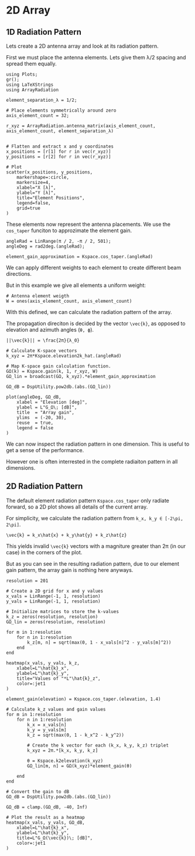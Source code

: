 # 2D Array

## 1D Radiation Pattern

Lets create a 2D antenna array and look at its radiation pattern.

First we must place the antenna elements. Lets give them λ/2 spacing and spread them equally.

``` @example StaticArray
using Plots;
gr();
using LaTeXStrings
using ArrayRadiation

element_separation_λ = 1/2;

# Place elements symmetrically around zero
axis_element_count = 32;

r_xyz = ArrayRadiation.antenna_matrix(axis_element_count, axis_element_count, element_separation_λ)


# Flatten and extract x and y coordinates
x_positions = [r[1] for r in vec(r_xyz)]
y_positions = [r[2] for r in vec(r_xyz)]

# Plot
scatter(x_positions, y_positions, 
    markershape=:circle, 
    markersize=4, 
    xlabel="X [λ]", 
    ylabel="Y [λ]", 
    title="Element Positions", 
    legend=false, 
    grid=true
)
```

These elements now represent the antenna placements.
We use the `cos_taper` funciton to approzimate the element gain.

``` @example StaticArray
angleRad = LinRange(π / 2, -π / 2, 501);
angleDeg = rad2deg.(angleRad);

element_gain_approximation = Kspace.cos_taper.(angleRad)
```

We can apply different weights to each element to create different beam directions.

But in this example we give all elements a uniform weight:

``` @example StaticArray
# Antenna element weigth
W = ones(axis_element_count, axis_element_count)
```

With this defined, we can calculate the radiation pattern of the array.

The propagation direciton is decided by the vector ``\vec{k}``, as opposed to elevation and azimuth angles (``θ, ϕ``).

``||\vec{k}|| = \frac{2π}{λ_0}``

``` @example StaticArray
# Calculate K-space vectors
k_xyz = 2π*Kspace.elevation2k_hat.(angleRad)

# Map K-space gain calculation function.
GΩ(k) = Kspace.gain(k, 1, r_xyz, W)
GΩ_lin = broadcast(GΩ, k_xyz).*element_gain_approximation

GΩ_dB = DspUtility.pow2db.(abs.(GΩ_lin))

plot(angleDeg, GΩ_dB,
    xlabel = "Elevation [deg]",
    ylabel = L"G_Ω\; [dB]",
    title  = "Array gain",
    ylims  = (-20, 30),
    reuse  = true,
    legend = false
)
```

We can now inspect the radiation pattern in one dimension. This is useful to get a sense of the performance.

However one is often interrested in the complete radiaiton pattern in all dimensions.

## 2D Radiation Pattern

The default element radiation pattern `Kspace.cos_taper` only radiate forward, so a 2D plot shows all details of the current array.

For simplicity, we calculate the radiation pattern from ``k_x, k_y ∈ [-2\pi, 2\pi]``.

``\vec{k} = k_x\hat{x} + k_y\hat{y} + k_z\hat{z}``

This yields invalid ``\vec{k}`` vectors with a magniture greater than 2π (in our case) in the corners of the plot.

But as you can see in the resulting radiation pattern, due to our element gain pattern, the array gain is nothing here anyways.

``` @example StaticArray
resolution = 201

# Create a 2D grid for x and y values
x_vals = LinRange(-1, 1, resolution)
y_vals = LinRange(-1, 1, resolution)

# Initialize matrices to store the k-values
k_z = zeros(resolution, resolution)
GΩ_lin = zeros(resolution, resolution)

for m in 1:resolution
    for n in 1:resolution
        k_z[m, n] = sqrt(max(0, 1 - x_vals[n]^2 - y_vals[m]^2))
    end
end

heatmap(x_vals, y_vals, k_z, 
    xlabel=L"\hat{k}_x",
    ylabel=L"\hat{k}_y",
    title="Values of "*L"\hat{k}_z",
    color=:jet1
)
```

``` @example StaticArray
element_gain(elevation) = Kspace.cos_taper.(elevation, 1.4)

# Calculate k_z values and gain values
for m in 1:resolution
    for n in 1:resolution
        k_x = x_vals[n]
        k_y = y_vals[m]
        k_z = sqrt(max(0, 1 - k_x^2 - k_y^2))
        
        # Create the k vector for each (k_x, k_y, k_z) triplet
        k_xyz = 2π.*[k_x, k_y, k_z]

        θ = Kspace.k2elevation(k_xyz)
        GΩ_lin[m, n] = GΩ(k_xyz)*element_gain(θ)
        
    end
end

# Convert the gain to dB
GΩ_dB = DspUtility.pow2db.(abs.(GΩ_lin))

GΩ_dB = clamp.(GΩ_dB, -40, Inf)

# Plot the result as a heatmap
heatmap(x_vals, y_vals, GΩ_dB, 
    xlabel=L"\hat{k}_x", 
    ylabel=L"\hat{k}_y", 
    title=L"G_Ω(\vec{k})\; [dB]",
    color=:jet1
)
```

